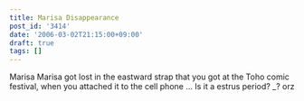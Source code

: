 ```yaml
---
title: Marisa Disappearance
post_id: '3414'
date: '2006-03-02T21:15:00+09:00'
draft: true
tags: []
---
```


Marisa Marisa got lost in the eastward strap that you got at the Toho comic festival, when you attached it to the cell phone ... Is it a estrus period? _? orz
